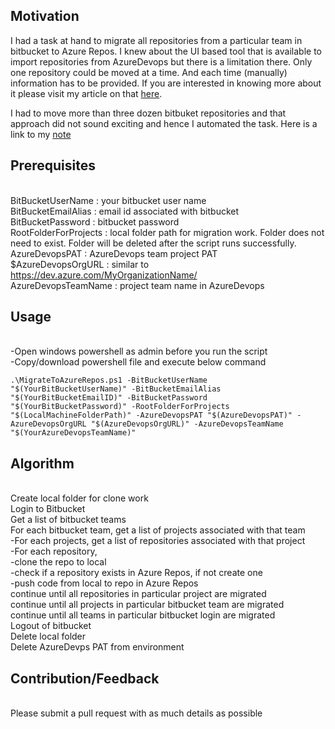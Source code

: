 ## Motivation

I had a task at hand to migrate all repositories from a particular team in bitbucket to Azure Repos. I knew about the UI based tool that is available to import repositories from AzureDevops but there is a limitation there. Only one repository could be moved at a time. And each time (manually) information has to be provided. If you are interested in knowing more about it please visit my article on that [here](http://skundunotes.com/2020/07/10/migrating-a-repository-from-bitbucket-to-azure-repos-ui-based/).

I had to move more than three dozen bitbuket repositories and that approach did not sound exciting and hence I automated the task. Here is a link to my [note](http://skundunotes.com/2020/07/10/migrating-a-repository-from-bitbucket-to-azure-repos-using-powershell/)

## Prerequisites
<br />BitBucketUserName : your bitbucket user name
<br />BitBucketEmailAlias : email id associated with bitbucket
<br />BitBucketPassword : bitbucket password
<br />RootFolderForProjects : local folder path for migration work. Folder does not need to exist. Folder will be deleted after the script runs successfully.
<br />AzureDevopsPAT : AzureDevops team project PAT
<br />$AzureDevopsOrgURL : similar to https://dev.azure.com/MyOrganizationName/
<br />AzureDevopsTeamName : project team name in AzureDevops

## Usage
<br />-Open windows powershell as admin before you run the script
<br />-Copy/download powershell file and execute below command

<pre><code>.\MigrateToAzureRepos.ps1 -BitBucketUserName "$(YourBitBucketUserName)" -BitBucketEmailAlias "$(YourBitBucketEmailID)" -BitBucketPassword "$(YourBitBucketPassword)" -RootFolderForProjects "$(LocalMachineFolderPath)" -AzureDevopsPAT "$(AzureDevopsPAT)" -AzureDevopsOrgURL "$(AzureDevopsOrgURL)" -AzureDevopsTeamName "$(YourAzureDevopsTeamName)"</code></pre>

## Algorithm
<br />Create local folder for clone work
<br />Login to Bitbucket
<br />Get a list of bitbucket teams
<br />For each bitbucket team, get a list of projects associated with that team
<br />    -For each projects, get a list of repositories associated with that project
<br />        -For each repository,
<br />            -clone the repo to local
<br />            -check if a repository exists in Azure Repos, if not create one
<br />            -push code from local to repo in Azure Repos
<br />        continue until all repositories in particular project are migrated
<br />    continue until all projects in particular bitbucket team are migrated
<br />continue until all teams in particular bitbucket login are migrated
<br />Logout of bitbucket
<br />Delete local folder
<br />Delete AzureDevps PAT from environment

## Contribution/Feedback
<br />Please submit a pull request with as much details as possible
